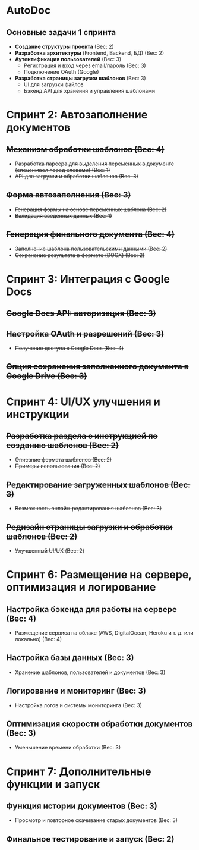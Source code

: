 # AutoDoc  

## Основные задачи 1 спринта

- **Создание структуры проекта** (Вес: 2)  
- **Разработка архитектуры** (Frontend, Backend, БД)  (Вес: 2)
- **Аутентификация пользователей** (Вес: 3) 
  - Регистрация и вход через email/пароль (Вес: 3)
  - Подключение OAuth (Google) 
- **Разработка страницы загрузки шаблонов** (Вес: 3)
  - UI для загрузки файлов  
  - Бэкенд API для хранения и управления шаблонами  

# Спринт 2: Автозаполнение документов  

## ~~**Механизм обработки шаблонов** (Вес: 4)~~
- ~~Разработка парсера для выделения переменных в документе (спецсимвол перед словами)  (Вес: 1)~~  
- ~~API для загрузки и обработки шаблонов  (Вес: 3)~~  

## ~~**Форма автозаполнения** (Вес: 3)~~  
- ~~Генерация формы на основе переменных шаблона  (Вес: 2)~~  
- ~~Валидация введенных данных  (Вес: 1)~~  

## ~~**Генерация финального документа** (Вес: 4)~~ 
- ~~Заполнение шаблона пользовательскими данными  (Вес: 2)~~  
- ~~Сохранение результата в формате (DOCX)  (Вес: 2)~~  

# Спринт 3: Интеграция с Google Docs

## ~~Google Docs API: авторизация (Вес: 3)~~

## ~~Настройка OAuth и разрешений (Вес: 3)~~
- ~~Получение доступа к Google Docs (Вес: 4)~~

## ~~Опция сохранения заполненного документа в Google Drive (Вес: 3)~~

# Спринт 4: UI/UX улучшения и инструкции

## ~~Разработка раздела с инструкцией по созданию шаблонов (Вес: 2)~~
- ~~Описание формата шаблонов (Вес: 2)~~
- ~~Примеры использования (Вес: 2)~~

## ~~Редактирование загруженных шаблонов (Вес: 3)~~
- ~~Возможность онлайн-редактирования шаблонов (Вес: 3)~~

## ~~Редизайн страницы загрузки и обработки шаблонов (Вес: 2)~~
- ~~Улучшенный UI/UX (Вес: 2)~~

# Спринт 6: Размещение на сервере, оптимизация и логирование

## Настройка бэкенда для работы на сервере (Вес: 4)
- Размещение сервиса на облаке (AWS, DigitalOcean, Heroku и т. д. или локально) (Вес: 4)

## Настройка базы данных (Вес: 3)
- Хранение шаблонов, пользователей и документов (Вес: 3)

## Логирование и мониторинг (Вес: 3)
- Настройка логов и системы мониторинга (Вес: 3)

## Оптимизация скорости обработки документов (Вес: 3)
- Уменьшение времени обработки (Вес: 3)

# Спринт 7: Дополнительные функции и запуск

## Функция истории документов (Вес: 3)
- Просмотр и повторное скачивание старых документов (Вес: 3)

## Финальное тестирование и запуск (Вес: 2)

